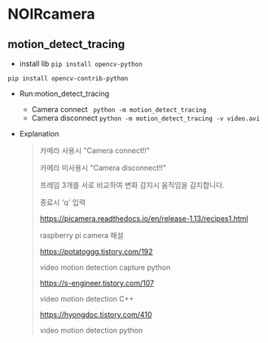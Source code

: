 # NOIRcamera 
## motion_detect_tracing

+ install lib
```pip install opencv-python```

```pip install opencv-contrib-python```


+ Run:motion_detect_tracing
    + Camera connect
       ``` python -m motion_detect_tracing```
    + Camera disconnect
        ```python -m motion_detect_tracing -v video.avi```

+ Explanation
    > 카메라 사용시 "Camera connect!!"
    >
    > 카메라 미사용시 "Camera disconnect!!"
    >
    > 프레임 3개를 서로 비교하여 변화 감지시 움직임을 감지합니다.
    >
    > 종료시 'q' 입력
    >
    >https://picamera.readthedocs.io/en/release-1.13/recipes1.html
    >
    >raspberry pi camera 해설
    >
    >https://potatoggg.tistory.com/192
    >
    >video motion detection capture python
    >
    >https://s-engineer.tistory.com/107
    >
    >video motion detection C++
    >
    >https://hyongdoc.tistory.com/410
    >  
    >video motion detection python




